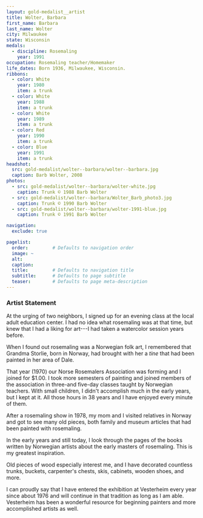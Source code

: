 ```yaml
---
layout: gold-medalist__artist
title: Wolter, Barbara
first_name: Barbara
last_name: Wolter
city: Milwaukee
state: Wisconsin
medals: 
  - discipline: Rosemaling
    year: 1991
occupation: Rosemaling teacher/Homemaker
life_dates: Born 1936, Milwaukee, Wisconsin.
ribbons:
  - color: White
    year: 1980
    item: a trunk
  - color: White
    year: 1988
    item: a trunk
  - color: White
    year: 1989
    item: a trunk
  - color: Red
    year: 1990
    item: a trunk
  - color: Blue
    year: 1991
    item: a trunk
headshot:
  src: gold-medalist/wolter--barbara/wolter--barbara.jpg
  caption: Barb Wolter, 2008
photos:
  - src: gold-medalist/wolter--barbara/wolter-white.jpg
    caption: Trunk © 1988 Barb Wolter
  - src: gold-medalist/wolter--barbara/Wolter_Barb_photo3.jpg
    caption: Trunk © 1990 Barb Wolter
  - src: gold-medalist/wolter--barbara/wolter-1991-blue.jpg
    caption: Trunk © 1991 Barb Wolter

navigation:
  exclude: true

pagelist:
  order:         # Defaults to navigation order  
  image: ~
  alt:
  caption:
  title:         # Defaults to navigation title
  subtitle:      # Defaults to page subtitle
  teaser:        # Defaults to page meta-description  
---
```

### Artist Statement

At the urging of two neighbors, I signed up for an evening class at the local adult education center. I had no idea what rosemaling was at that time, but knew that I had a liking for art---I had taken a watercolor session years before.

When I found out rosemaling was a Norwegian folk art, I remembered that Grandma Storlie, born in Norway, had brought with her a _tine_ that had been painted in her area of Dale.

That year (1970) our Norse Rosemalers Association was forming and I joined for $1.00. I took more semesters of painting and joined members of the association in three-and five-day classes taught by Norwegian teachers. With small children, I didn't accomplish much in the early years, but I kept at it. All those hours in 38 years and I have enjoyed every minute of them.

After a rosemaling show in 1978, my mom and I visited relatives in Norway and got to see many old pieces, both family and museum articles that had been painted with rosemaling.

In the early years and still today, I look through the pages of the books written by Norwegian artists about the early masters of rosemaling. This is my greatest inspiration.

Old pieces of wood especially interest me, and I have decorated countless trunks, buckets, carpenter's chests, skis, cabinets, wooden shoes, and more.

I can proudly say that I have entered the exhibition at Vesterheim every year since about 1976 and will continue in that tradition as long as I am able. Vesterheim has been a wonderful resource for beginning painters and more accomplished artists as well.